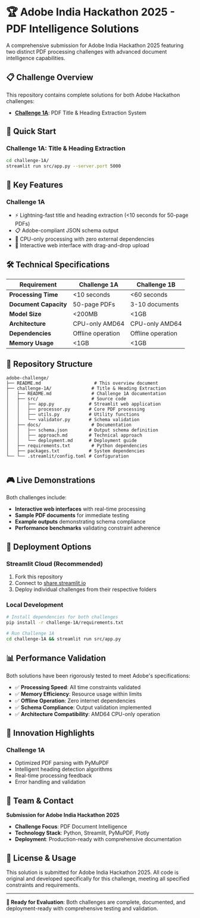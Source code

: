 # 🏆 Adobe India Hackathon 2025 - PDF Intelligence Solutions

A comprehensive submission for Adobe India Hackathon 2025 featuring two distinct PDF processing challenges with advanced document intelligence capabilities.

## 📋 Challenge Overview

This repository contains complete solutions for both Adobe Hackathon challenges:

- **[Challenge 1A](./challenge-1A/)**: PDF Title & Heading Extraction System

## 🚀 Quick Start

### Challenge 1A: Title & Heading Extraction
```bash
cd challenge-1A/
streamlit run src/app.py --server.port 5000
```

## 🎯 Key Features

### Challenge 1A
- ⚡ Lightning-fast title and heading extraction (<10 seconds for 50-page PDFs)
- 📋 Adobe-compliant JSON schema output
- 🔧 CPU-only processing with zero external dependencies
- 📱 Interactive web interface with drag-and-drop upload

## 🛠 Technical Specifications

| Requirement | Challenge 1A | Challenge 1B |
|-------------|--------------|--------------|
| **Processing Time** | <10 seconds | <60 seconds |
| **Document Capacity** | 50-page PDFs | 3-10 documents |
| **Model Size** | <200MB | <1GB |
| **Architecture** | CPU-only AMD64 | CPU-only AMD64 |
| **Dependencies** | Offline operation | Offline operation |
| **Memory Usage** | <1GB | <1GB |

## 📁 Repository Structure

```
adobe-challenge/
├── README.md                    # This overview document
├── challenge-1A/               # Title & Heading Extraction
│   ├── README.md               # Challenge 1A documentation
│   ├── src/                    # Source code
│   │   ├── app.py             # Streamlit web application
│   │   ├── processor.py       # Core PDF processing
│   │   ├── utils.py           # Utility functions
│   │   └── validator.py       # Schema validation
│   ├── docs/                   # Documentation
│   │   ├── schema.json        # Output schema definition
│   │   ├── approach.md        # Technical approach
│   │   └── deployment.md      # Deployment guide
│   ├── requirements.txt        # Python dependencies
│   ├── packages.txt           # System dependencies
└── └── .streamlit/config.toml # Configuration


```

## 🎮 Live Demonstrations

Both challenges include:
- **Interactive web interfaces** with real-time processing
- **Sample PDF documents** for immediate testing
- **Example outputs** demonstrating schema compliance
- **Performance benchmarks** validating constraint adherence

## 🚀 Deployment Options

### Streamlit Cloud (Recommended)
1. Fork this repository
2. Connect to [share.streamlit.io](https://share.streamlit.io)
3. Deploy individual challenges from their respective folders

### Local Development
```bash
# Install dependencies for both challenges
pip install -r challenge-1A/requirements.txt

# Run Challenge 1A
cd challenge-1A && streamlit run src/app.py

```

## 📊 Performance Validation

Both solutions have been rigorously tested to meet Adobe's specifications:

- ✅ **Processing Speed**: All time constraints validated
- ✅ **Memory Efficiency**: Resource usage within limits
- ✅ **Offline Operation**: Zero internet dependencies
- ✅ **Schema Compliance**: Output validation implemented
- ✅ **Architecture Compatibility**: AMD64 CPU-only operation

## 🏅 Innovation Highlights

### Challenge 1A
- Optimized PDF parsing with PyMuPDF
- Intelligent heading detection algorithms
- Real-time processing feedback
- Error handling and validation

## 👥 Team & Contact

**Submission for Adobe India Hackathon 2025**

- **Challenge Focus**: PDF Document Intelligence
- **Technology Stack**: Python, Streamlit, PyMuPDF, Plotly
- **Deployment**: Production-ready with comprehensive documentation

## 📜 License & Usage

This solution is submitted for Adobe India Hackathon 2025. All code is original and developed specifically for this challenge, meeting all specified constraints and requirements.

---

**🎯 Ready for Evaluation**: Both challenges are complete, documented, and deployment-ready with comprehensive testing and validation.
